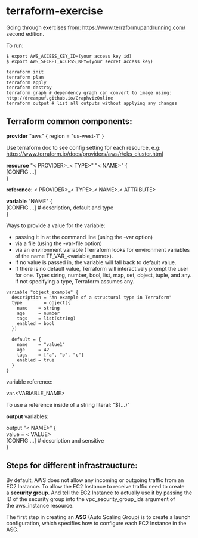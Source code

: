 # terraform-exercise

Going through exercises from: https://www.terraformupandrunning.com/ second edition.

To run:
```
$ export AWS_ACCESS_KEY_ID=(your access key id)
$ export AWS_SECRET_ACCESS_KEY=(your secret access key)

terraform init
terraform plan
terraform apply
terraform destroy
terraform graph # dependency graph can convert to image using: http://dreampuf.github.io/GraphvizOnline 
terraform output # list all outputs without applying any changes
```

## Terraform common components:
**provider** "aws" {
  region = "us-west-1"
}

Use terraform doc to see config setting for each resource, e.g: https://www.terraform.io/docs/providers/aws/r/eks_cluster.html

**resource** "< PROVIDER>_< TYPE>" "< NAME>" { <br>
  [CONFIG ...]<br>
}

**reference**: < PROVIDER>_< TYPE>.< NAME>.< ATTRIBUTE>

**variable** "NAME" {<br>
  [CONFIG ...] # description, default and type<br>
}

Ways to provide a value for the variable:
* passing it in at the command line (using the -var option)
* via a file (using the -var-file option)
* via an environment variable (Terraform looks for environment variables of the name TF_VAR_<variable_name>). 
* If no value is passed in, the variable will fall back to default value. 
* If there is no default value, Terraform will interactively prompt the user for one.
Type: string, number, bool, list, map, set, object, tuple, and any. If not specifying a type, Terraform assumes any.
```
variable "object_example" {
  description = "An example of a structural type in Terraform"
  type        = object({
    name    = string
    age     = number
    tags    = list(string)
    enabled = bool
  })

  default = {
    name    = "value1"
    age     = 42
    tags    = ["a", "b", "c"]
    enabled = true
  }
}
```
variable reference:

var.<VARIABLE_NAME>

To use a reference inside of a string literal: "${...}"

**output** variables:

output "< NAME>" {<br>
  value = < VALUE><br>
  [CONFIG ...] # description and sensitive <br>
}

## Steps for different infrastraucture:
By default, AWS does not allow any incoming or outgoing traffic from an EC2 Instance. To allow the EC2 Instance to receive traffic need to create a **security group**. And tell the EC2 Instance to actually use it by passing the ID of the security group into the vpc_security_group_ids argument of the aws_instance resource. 

The first step in creating an **ASG** (Auto Scaling Group) is to create a launch configuration, which specifies how to configure each EC2 Instance in the ASG.
